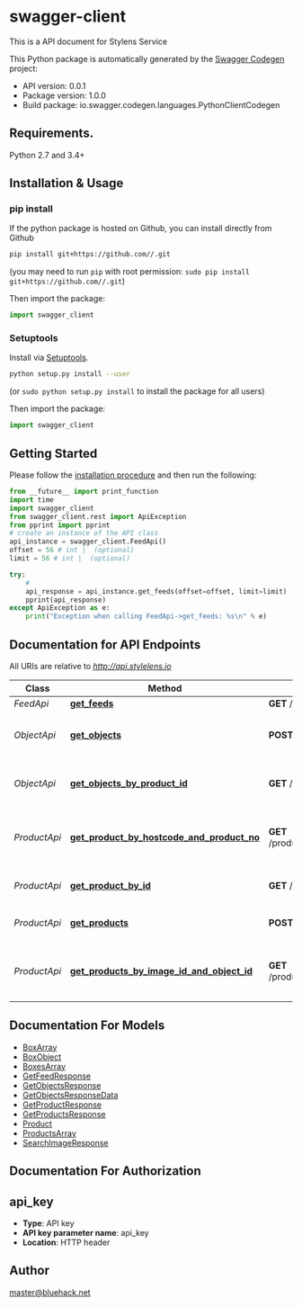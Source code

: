 # swagger-client
This is a API document for Stylens Service

This Python package is automatically generated by the [Swagger Codegen](https://github.com/swagger-api/swagger-codegen) project:

- API version: 0.0.1
- Package version: 1.0.0
- Build package: io.swagger.codegen.languages.PythonClientCodegen

## Requirements.

Python 2.7 and 3.4+

## Installation & Usage
### pip install

If the python package is hosted on Github, you can install directly from Github

```sh
pip install git+https://github.com//.git
```
(you may need to run `pip` with root permission: `sudo pip install git+https://github.com//.git`)

Then import the package:
```python
import swagger_client 
```

### Setuptools

Install via [Setuptools](http://pypi.python.org/pypi/setuptools).

```sh
python setup.py install --user
```
(or `sudo python setup.py install` to install the package for all users)

Then import the package:
```python
import swagger_client
```

## Getting Started

Please follow the [installation procedure](#installation--usage) and then run the following:

```python
from __future__ import print_function
import time
import swagger_client
from swagger_client.rest import ApiException
from pprint import pprint
# create an instance of the API class
api_instance = swagger_client.FeedApi()
offset = 56 # int |  (optional)
limit = 56 # int |  (optional)

try:
    # 
    api_response = api_instance.get_feeds(offset=offset, limit=limit)
    pprint(api_response)
except ApiException as e:
    print("Exception when calling FeedApi->get_feeds: %s\n" % e)

```

## Documentation for API Endpoints

All URIs are relative to *http://api.stylelens.io*

Class | Method | HTTP request | Description
------------ | ------------- | ------------- | -------------
*FeedApi* | [**get_feeds**](docs/FeedApi.md#get_feeds) | **GET** /feeds | 
*ObjectApi* | [**get_objects**](docs/ObjectApi.md#get_objects) | **POST** /objects | Query to search multiple objects
*ObjectApi* | [**get_objects_by_product_id**](docs/ObjectApi.md#get_objects_by_product_id) | **GET** /objects/products/{productId} | Query to search multiple objects
*ProductApi* | [**get_product_by_hostcode_and_product_no**](docs/ProductApi.md#get_product_by_hostcode_and_product_no) | **GET** /products/hosts/{hostCode}/products/{productNo} | Get Product by hostCode and productNo
*ProductApi* | [**get_product_by_id**](docs/ProductApi.md#get_product_by_id) | **GET** /products/{productId} | Find Product by ID
*ProductApi* | [**get_products**](docs/ProductApi.md#get_products) | **POST** /products | Query to search products
*ProductApi* | [**get_products_by_image_id_and_object_id**](docs/ProductApi.md#get_products_by_image_id_and_object_id) | **GET** /products/images/{imageId}/objects/{objectId} | Get Products by imageId and objectId


## Documentation For Models

 - [BoxArray](docs/BoxArray.md)
 - [BoxObject](docs/BoxObject.md)
 - [BoxesArray](docs/BoxesArray.md)
 - [GetFeedResponse](docs/GetFeedResponse.md)
 - [GetObjectsResponse](docs/GetObjectsResponse.md)
 - [GetObjectsResponseData](docs/GetObjectsResponseData.md)
 - [GetProductResponse](docs/GetProductResponse.md)
 - [GetProductsResponse](docs/GetProductsResponse.md)
 - [Product](docs/Product.md)
 - [ProductsArray](docs/ProductsArray.md)
 - [SearchImageResponse](docs/SearchImageResponse.md)


## Documentation For Authorization


## api_key

- **Type**: API key
- **API key parameter name**: api_key
- **Location**: HTTP header


## Author

master@bluehack.net


